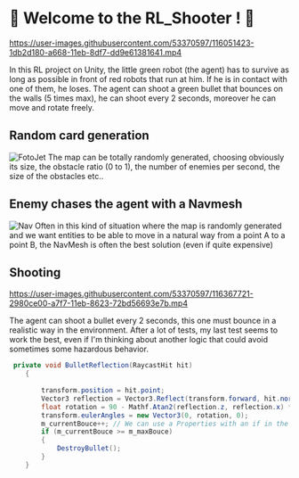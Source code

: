 # 🔫 Welcome to the RL_Shooter ! 🔫


https://user-images.githubusercontent.com/53370597/116051423-1db2d180-a668-11eb-8df7-dd9e61381641.mp4

In this RL project on Unity, the little green robot (the agent) has to survive as long as possible in front of red robots that run at him. If he is in contact with one of them, he loses. The agent can shoot a green bullet that bounces on the walls (5 times max), he can shoot every 2 seconds, moreover he can move and rotate freely.


 
## Random card generation
![FotoJet](https://user-images.githubusercontent.com/53370597/115955055-e9160d00-a4e3-11eb-8fb6-3fb8534ad366.jpg)
The map can be totally randomly generated, choosing obviously its size, the obstacle ratio (0 to 1), the number of enemies per second, the size of the obstacles etc..

## Enemy chases the agent with a Navmesh

![Nav](https://user-images.githubusercontent.com/53370597/115955179-9ee15b80-a4e4-11eb-9031-187e0668fb2b.PNG)
Often in this kind of situation where the map is randomly generated and we want entities to be able to move in a natural way from a point A to a point B, the NavMesh is often the best solution (even if quite expensive)

## Shooting
https://user-images.githubusercontent.com/53370597/116367721-2980ce00-a7f7-11eb-8623-72bd56693e7b.mp4

The agent can shoot a bullet every 2 seconds, this one must bounce in a realistic way in the environment.
After a lot of tests, my last test seems to work the best, even if I'm thinking about another logic that could avoid sometimes some hazardous behavior.
```csharp
 private void BulletReflection(RaycastHit hit)
    {
       
        transform.position = hit.point;  
        Vector3 reflection = Vector3.Reflect(transform.forward, hit.normal);
        float rotation = 90 - Mathf.Atan2(reflection.z, reflection.x) * Mathf.Rad2Deg;
        transform.eulerAngles = new Vector3(0, rotation, 0);
        m_currentBouce++; // We can use a Properties with an if in the set
        if (m_currentBouce >= m_maxBouce)
        {
            DestroyBullet();
        }
    }
```
